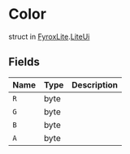 # Color
struct in [FyroxLite](../README.md).[LiteUi](README.md)
## Fields
| Name | Type | Description |
|---|---|---|
| `R` | byte |  |
| `G` | byte |  |
| `B` | byte |  |
| `A` | byte |  |

